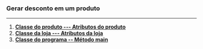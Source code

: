 ### Gerar desconto em um produto

***

1. [**Classe do produto --- Atributos do produto**](https://github.com/pliniopereira10/resolucao-desafios-java/blob/main/linguagem-orientada-objeto/GeradorDesconto/Produto.java)
2. [**Classe da loja --- Atributos da loja**](https://github.com/pliniopereira10/resolucao-desafios-java/blob/main/linguagem-orientada-objeto/GeradorDesconto/Loja.java)
3. [**Classe do programa -- Método main**](https://github.com/pliniopereira10/resolucao-desafios-java/blob/main/linguagem-orientada-objeto/GeradorDesconto/ProgramaTeste.java)

